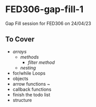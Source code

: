 # FED306-gap-fill-1

Gap Fill session for FED306 on 24/04/23

## To Cover

- *arrays*
  - *methods*
    - *filter method*
  - *nesting*
- for/while Loops
- objects
- arrow functions ~
- callback functions
- finish the todo list
- structure
